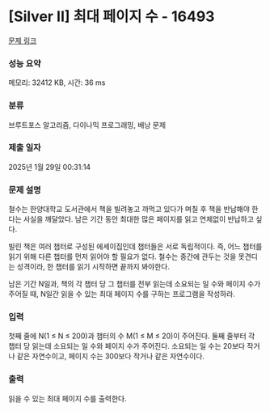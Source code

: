 # [Silver II] 최대 페이지 수 - 16493 

[문제 링크](https://www.acmicpc.net/problem/16493) 

### 성능 요약

메모리: 32412 KB, 시간: 36 ms

### 분류

브루트포스 알고리즘, 다이나믹 프로그래밍, 배낭 문제

### 제출 일자

2025년 1월 29일 00:31:14

### 문제 설명

<p>철수는 한양대학교 도서관에서 책을 빌려놓고 까먹고 있다가 며칠 후 책을 반납해야 한다는 사실을 깨달았다. 남은 기간 동안 최대한 많은 페이지를 읽고 연체없이 반납하고 싶다.</p>

<p>빌린 책은 여러 챕터로 구성된 에세이집인데 챕터들은 서로 독립적이다. 즉, 어느 챕터를 읽기 위해 다른 챕터를 먼저 읽어야 할 필요가 없다. 철수는 중간에 관두는 것을 못견디는 성격이라, 한 챕터를 읽기 시작하면 끝까지 봐야한다. </p>

<p>남은 기간 N일과, 책의 각 챕터 당 그 챕터를 전부 읽는데 소요되는 일 수와 페이지 수가 주어질 때, N일간 읽을 수 있는 최대 페이지 수를 구하는 프로그램을 작성하라.</p>

### 입력 

 <p>첫째 줄에 N(1 ≤ N ≤ 200)과 챕터의 수 M(1 ≤ M ≤ 20)이 주어진다. 둘째 줄부터 각 챕터 당 읽는데 소요되는 일 수와 페이지 수가 주어진다. 소요되는 일 수는 20보다 작거나 같은 자연수이고, 페이지 수는 300보다 작거나 같은 자연수이다.</p>

### 출력 

 <p>읽을 수 있는 최대 페이지 수를 출력한다.</p>


